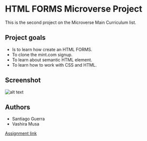# HTML FORMS Microverse Project

This is the second project on the Microverse Main Curriculum 
list. 

## Project goals 
* Is to learn how create an HTML FORMS.
* To clone the mint.com signup.
* To learn about semantic HTML element.
* To learn how to work with CSS and HTML.

## Screenshot
![alt text](https://imagensn.com/images/2019/08/21/screenshot.png "Screenshot")

## Authors
* Santiago Guerra
* Vashira Musa


[Assignment link](https://www.theodinproject.com/courses/html5-and-css3/lessons/html-forms) 
